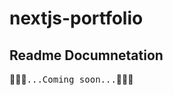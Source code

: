 # nextjs-portfolio

## Readme Documnetation
:rocket::confetti_ball::balloon:<samp>...Coming soon...</samp>:rocket::confetti_ball::balloon:
